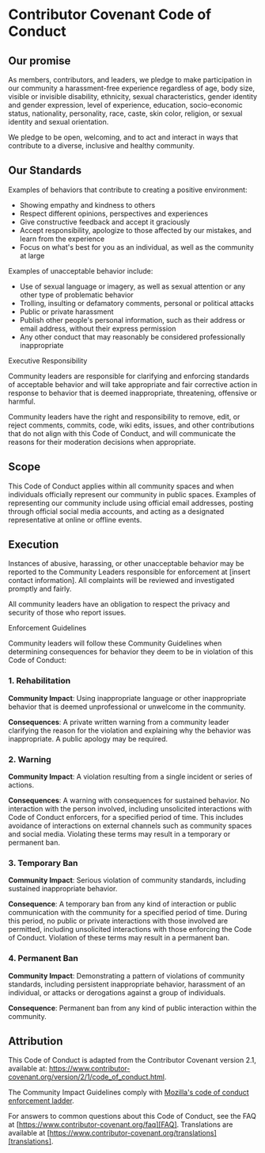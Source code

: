 
# Contributor Covenant Code of Conduct

## Our promise

As members, contributors, and leaders, we pledge to make participation in our community a harassment-free experience regardless of age, body size, visible or invisible disability, ethnicity, sexual characteristics, gender identity and gender expression, level of experience, education, socio-economic status, nationality, personality, race, caste, skin color, religion, or sexual identity and sexual orientation.

We pledge to be open, welcoming, and to act and interact in ways that contribute to a diverse, inclusive and healthy community.

## Our Standards

Examples of behaviors that contribute to creating a positive environment:

* Showing empathy and kindness to others
* Respect different opinions, perspectives and experiences
* Give constructive feedback and accept it graciously
* Accept responsibility, apologize to those affected by our mistakes, and learn from the experience
* Focus on what's best for you as an individual, as well as the community at large

Examples of unacceptable behavior include:

* Use of sexual language or imagery, as well as sexual attention or any other type of problematic behavior
* Trolling, insulting or defamatory comments, personal or political attacks
* Public or private harassment
* Publish other people's personal information, such as their address or email address, without their express permission
* Any other conduct that may reasonably be considered professionally inappropriate

Executive Responsibility

Community leaders are responsible for clarifying and enforcing standards of acceptable behavior and will take appropriate and fair corrective action in response to behavior that is deemed inappropriate, threatening, offensive or harmful.

Community leaders have the right and responsibility to remove, edit, or reject comments, commits, code, wiki edits, issues, and other contributions that do not align with this Code of Conduct, and will communicate the reasons for their moderation decisions when appropriate.

## Scope

This Code of Conduct applies within all community spaces and when individuals officially represent our community in public spaces. Examples of representing our community include using official email addresses, posting through official social media accounts, and acting as a designated representative at online or offline events.

## Execution

Instances of abusive, harassing, or other unacceptable behavior may be reported to the Community Leaders responsible for enforcement at [insert contact information]. All complaints will be reviewed and investigated promptly and fairly.

All community leaders have an obligation to respect the privacy and security of those who report issues.

Enforcement Guidelines

Community leaders will follow these Community Guidelines when determining consequences for behavior they deem to be in violation of this Code of Conduct:

### 1. Rehabilitation

**Community Impact**: Using inappropriate language or other inappropriate behavior that is deemed unprofessional or unwelcome in the community.

**Consequences**: A private written warning from a community leader clarifying the reason for the violation and explaining why the behavior was inappropriate. A public apology may be required.

### 2. Warning

**Community Impact**: A violation resulting from a single incident or series of actions.

**Consequences**: A warning with consequences for sustained behavior. No interaction with the person involved, including unsolicited interactions with Code of Conduct enforcers, for a specified period of time. This includes avoidance of interactions on external channels such as community spaces and social media. Violating these terms may result in a temporary or permanent ban.

### 3. Temporary Ban

**Community Impact**: Serious violation of community standards, including sustained inappropriate behavior.

**Consequence**: A temporary ban from any kind of interaction or public communication with the community for a specified period of time. During this period, no public or private interactions with those involved are permitted, including unsolicited interactions with those enforcing the Code of Conduct. Violation of these terms may result in a permanent ban.

### 4. Permanent Ban

**Community Impact**: Demonstrating a pattern of violations of community standards, including persistent inappropriate behavior, harassment of an individual, or attacks or derogations against a group of individuals.

**Consequence**: Permanent ban from any kind of public interaction within the community.

## Attribution

This Code of Conduct is adapted from the Contributor Covenant version 2.1, available at: https://www.contributor-covenant.org/version/2/1/code_of_conduct.html.

The Community Impact Guidelines comply with [Mozilla's code of conduct enforcement ladder][Mozilla CoC].

For answers to common questions about this Code of Conduct, see the FAQ at [https://www.contributor-covenant.org/faq][FAQ]. Translations are available at [https://www.contributor-covenant.org/translations][translations].

[homepage]: https://www.contributor-covenant.org
[v2.1]: https://www.contributor-covenant.org/version/2/1/code_of_conduct.html
[Mozilla CoC]: https://github.com/mozilla/diversity
[FAQ]: https://www.contributor-covenant.org/faq
[translations]: https://www.contributor-covenant.org/translations

